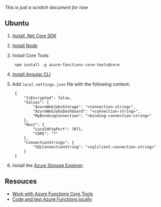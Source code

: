 *This is just a scratch document for now*

## Ubuntu

1. [Install .Net Core SDK](https://www.microsoft.com/net/download/linux-package-manager/ubuntu16-04/sdk-2.1.300)
2. [Install Node](https://nodejs.org/en/download/package-manager/#debian-and-ubuntu-based-linux-distributions)
3. Install Core Tools

        npm install -g azure-functions-core-tools@core

4. [Install Angular CLI](https://cli.angular.io/)
5. Add `local.settings.json` file with the following content:

        {
            "IsEncrypted": false,
            "Values": {
                "AzureWebJobsStorage": "<connection-string>",
                "AzureWebJobsDashboard": "<connection-string>",
                "MyBindingConnection": "<binding-connection-string>"
            },
            "Host": {
                "LocalHttpPort": 7071,
                "CORS": "*"
            },
            "ConnectionStrings": {
                "SQLConnectionString": "<sqlclient-connection-string>"
            }
        }
6. Install the [Azure Storage Explorer](https://azure.microsoft.com/en-us/features/storage-explorer/).

## Resouces
* [Work with Azure Functions Core Tools](https://docs.microsoft.com/en-us/azure/azure-functions/functions-run-local)
* [Code and test Azure Functions locally](https://docs.microsoft.com/en-us/azure/azure-functions/functions-develop-local)